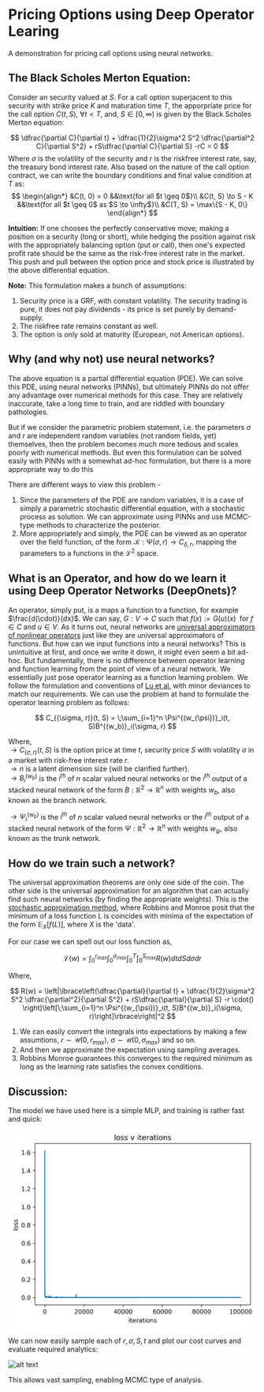 # Pricing Options using Deep Operator Learing

A demonstration for pricing call options using neural networks.

## The Black Scholes Merton Equation:

Consider an security valued at $S$. For a call option superjacent to this security with strike price $K$ and maturation time $T$, the apporpriate price for the call option $C(t, S)$, $\forall t < T$, and, $S \in [0,\infty)$ is given by the Black Scholes Merton equation:

$$
\dfrac{\partial C}{\partial t} + \dfrac{1}{2}\sigma^2 S^2 \dfrac{\partial^2 C}{\partial S^2} + rS\dfrac{\partial C}{\partial S} -rC = 0
$$
Where $\sigma$ is the volatility of the security and $r$ is the riskfree interest rate, say, the treasury bond interest rate. Also based on the nature of the call option contract, we can write the boundary conditions and final value condition at $T$ as:
$$
\begin{align*}
   &C(t, 0) = 0 &&\text{for all $t \geq 0$}\\
   &C(t, S) \to S - K &&\text{for all $t \geq 0$ as $S \to \infty$}\\
   &C(T, S) = \max\{S - K, 0\}
\end{align*}
$$

**Intuition:** If one chooses the perfectly conservative move; making a position on a security (long or short), while hedging the position against risk with the appropriately balancing option (put or call), then one's expected profit rate should be the same as the risk-free interest rate in the market. This push and pull between the option price and stock price is illustrated by the above differential equation.

**Note:** This formulation makes a bunch of assumptions:
1. Security price is a GRF, with constant volatility. The security trading is pure, it does not pay dividends - its price is set purely by demand-supply.
2. The riskfree rate remains constant as well.
3. The option is only sold at maturity (European, not American options).

## Why (and why not) use neural networks?
The above equation is a partial differential equation (PDE). We can solve this PDE, using neural networks (PINNs), but ultimately PINNs do not offer any advantage over numerical methods for this case. They are relatively inaccurate, take a long time to train, and are riddled with boundary pathologies.

But if we consider the parametric problem statement, i.e. the parameters $\sigma$ and $r$ are independent random variables (not random fields, yet) themselves, then the problem becomes much more tedious and scales poorly with numerical methods. But even this formulation can be solved easily with PINNs with a somewhat ad-hoc formulation, but there is a more appropriate way to do this

There are different ways to view this problem - 

1. Since the parameters of the PDE are random variables, it is a case of simply a parametric stochastic differential equation, with a stochastic process as solution. We can approximate using PINNs and use MCMC-type methods to characterize the posterior.
2. More appropriately and simply, the PDE can be viewed as an operator over the field function, of the form $\mathcal{K} : \mathcal{\Psi}(\sigma, r) \rightarrow C_{\delta, r}$, mapping the parameters to a functions in the $\mathcal{L}^2$ space.

## What is an Operator, and how do we learn it using Deep Operator Networks (DeepOnets)?

An operator, simply put, is a maps a function to a function, for example $\frac{d(\cdot)}{dx}$. We can say, $G: V \rightarrow C$ such that $f(x) := G(u)(x)\;$ for $f\in C$ and $u \in V$. As it turns out, neural networks are [universal approximators of nonlinear operators](https://ieeexplore.ieee.org/document/392253) just like they are universal approximators of functions. But how can we input functions into a neural networks? This is unintuitive at first, and once we write it down, it might even seem a bit ad-hoc. But fundamentally, there is no difference between operator learning and function learning from the point of view of a neural network. We essentially just pose operator learning as a function learning problem. We follow the formulation and conventions of [Lu et al.](https://arxiv.org/abs/1910.03193) with minor deviances to match our requirements. We can use the problem at hand to formulate the operator learning problem as follows:

$$
C_{(\sigma, r)}(t, S) =  \;\sum_{i=1}^n \Psi^{(w_{\psi})}_i(t, S)B^{(w_b)}_i(\sigma, r)
$$

Where,<br>
$\rightarrow C_{(\sigma, r)}(t, S)$ is the option price at time $t$, security price $S$ with volatility $\sigma$ in a market with risk-free interest rate $r$.<br>
$\rightarrow n$ is a latent dimension size (will be clarified further).<br>
$\rightarrow B^{(w_b)}_i$ is the $i^{th}$ of $n$ scalar valued neural networks or the $i^{th}$ output of a stacked neural network of the form  $B: \mathbb{R}^2 \rightarrow \mathbb{R}^n$ with weights $w_b$, also known as the branch network.

$\rightarrow \Psi^{(w_b)}_i$ is the $i^{th}$ of $n$ scalar valued neural networks or the $i^{th}$ output of a stacked neural network of the form  $\Psi: \mathbb{R}^2 \rightarrow \mathbb{R}^n$ with weights $w_{\psi}$, also  known as the trunk network.


## How do we train such a network?

The universal approximation theorems are only one side of the coin. The other side is the universal approximation for an algorithm that can actually find such neural networks (by finding the appropriate weights). This is the[ stochastic approximation method](https://projecteuclid.org/journals/annals-of-mathematical-statistics/volume-22/issue-3/A-Stochastic-Approximation-Method/10.1214/aoms/1177729586.full), where Robbins and Monroe posit that the minimum of a loss function $L$ is coincides with minima of the expectation of the form $\mathbb{E}_{X}[f(L)]$, where $X$ is the 'data'.


For our case we can spell out our loss function as,

$$
\mathcal{L}(w) = \int_0^{r_{max}} \int_0^{\sigma_{max}}  \int_0^T \int_0^{S_{max}} R(w)dt dS d\sigma dr
$$


Where,

$$
R(w) = \left|\lbrace\left(\dfrac{\partial}{\partial t} + \dfrac{1}{2}\sigma^2 S^2 \dfrac{\partial^2}{\partial S^2} + rS\dfrac{\partial}{\partial S} -r \cdot() \right)\left[\;\sum_{i=1}^n \Psi^{(w_{\psi})}_i(t, S)B^{(w_b)}_i(\sigma, r)\right]\rbrace\right|^2
$$
1. We can easily convert the integrals into expectations by making a few assumtions, $r \sim \mathcal{U}(0, r_{max})$, $\sigma \sim \mathcal{U}(0, \sigma_{max})$ and so on. 
2. And then we approximate the expectation using sampling averages.
3. Robbins Monroe guarantees this converges to the required minimum as long as the learning rate satisfies the convex conditions.

## Discussion:

The model we have used here is a simple MLP, and training is rather fast and quick:

![alt text](assets/losses.png)

We can now easily sample each of $r, \sigma, S, t$ and plot our cost curves and evaluate required analytics:

![alt text](assets/evaluations.png)

This allows vast sampling, enabling MCMC type of analysis.
